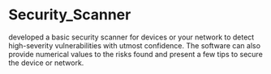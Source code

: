 # Security_Scanner
developed a basic security scanner for devices or your network to detect high-severity vulnerabilities with utmost confidence. The software can also provide numerical values to the risks found and present a few tips to secure the device or network.
